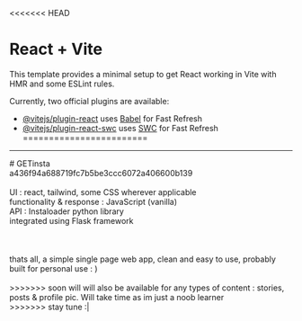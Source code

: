 <<<<<<< HEAD
# React + Vite

This template provides a minimal setup to get React working in Vite with HMR and some ESLint rules.

Currently, two official plugins are available:

- [@vitejs/plugin-react](https://github.com/vitejs/vite-plugin-react/blob/main/packages/plugin-react/README.md) uses [Babel](https://babeljs.io/) for Fast Refresh
- [@vitejs/plugin-react-swc](https://github.com/vitejs/vite-plugin-react-swc) uses [SWC](https://swc.rs/) for Fast Refresh
========================

<hr>
# GETinsta
<br>
a436f94a688719fc7b5be3ccc6072a406600b139 <br>
<br>
UI : react, tailwind, some CSS wherever applicable <br>
functionality & response : JavaScript (vanilla) <br>
API : Instaloader python library <br>
integrated using Flask framework <br>
<br>
<br>
<br>
thats all, a simple single page web app, clean and easy to use, probably built for personal use : )
<br>
<br>
>>>>>>> soon will will also be available for any types of content : stories, posts & profile pic. Will take time as im just a noob learner <br>
>>>>>>>  stay tune :| <br>

